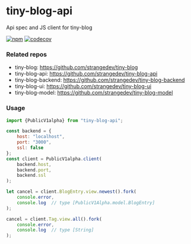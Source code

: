 # tiny-blog-api

Api spec and JS client for tiny-blog

[![npm](https://img.shields.io/npm/v/tiny-blog-api.svg)](https://www.npmjs.com/package/tiny-blog-api) [![codecov](https://codecov.io/gh/strangedev/tiny-blog-api/branch/master/graph/badge.svg)](https://codecov.io/gh/strangedev/tiny-blog-api)

### Related repos

 - tiny-blog: https://github.com/strangedev/tiny-blog 
 - tiny-blog-api: https://github.com/strangedev/tiny-blog-api
 - tiny-blog-backend: https://github.com/strangedev/tiny-blog-backend
 - tiny-blog-ui: https://github.com/strangedev/tiny-blog-ui
 - tiny-blog-model: https://github.com/strangedev/tiny-blog-model

### Usage

```javascript
import {PublicV1alpha} from "tiny-blog-api";

const backend = {
    host: "localhost",
    port: "3000",
    ssl: false
};
const client = PublicV1alpha.client(
    backend.host,
    backend.port,
    backend.ssl
);

let cancel = client.BlogEntry.view.newest().fork(
    console.error,
    console.log  // type [PublicV1Alpha.model.BlogEntry]
);

cancel = client.Tag.view.all().fork(
    console.error,
    console.log  // type [String]
);
```
